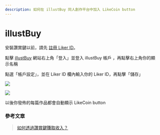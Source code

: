 ```yaml
---
description: 如何在 illustBuy 同人創作平台中加入 LikeCoin button
---
```


# illustBuy

安裝讚賞鍵以前，請先 [註冊 Liker ID](../../liker-id/)。

點擊  [illustBuy](https://illustbuy.com/) 網站右上角「登入」並登入  illustBuy 帳戶 ，再點擊右上角你的顯示名稱

點選「帳戶設定」，並在 Liker ID 欄內輸入你的 Liker ID，再點擊「儲存」

![](../../../.gitbook/assets/illustbuy-1.png)

![](../../../.gitbook/assets/illustbuy-2.png)

以後你發佈的每篇作品都會自動顯示 LikeCoin button

### 參考文章

> [如何透過讚賞鍵賺取收入？](https://illustbuy.com/likecoin)

